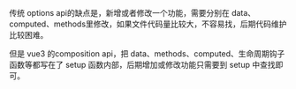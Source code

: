 传统 options api的缺点是，新增或者修改一个功能，需要分别在 data、computed、methods里修改，如果文件代码量比较大，不容易找，后期代码维护比较困难。



但是 vue3 的composition api，把 data、methods、computed、生命周期钩子函数等都写在了 setup 函数内部，后期增加或修改功能只需要到 setup 中查找即可。